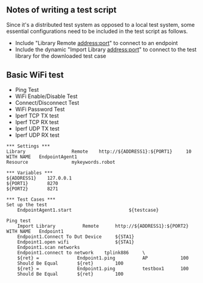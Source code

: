 ## Notes of writing a test script
Since it's a distributed test system as opposed to a local test system, some essential configurations need to be included in the test script as follows.
* Include "Library Remote <address:port>" to connect to an endpoint
* Include the dynamic "Import Library <address:port>" to connect to the test library for the downloaded test case

## Basic WiFi test
* Ping Test
* WiFi Enable/Disable Test
* Connect/Disconnect Test
* WiFi Password Test
* Iperf TCP TX test
* Iperf TCP RX test
* Iperf UDP TX test
* Iperf UDP RX test

```robotframework
*** Settings ***
Library                 Remote    http://${ADDRESS1}:${PORT1}     10    WITH NAME   EndpointAgent1
Resource                mykeywords.robot

*** Variables ***
${ADDRESS1}    127.0.0.1
${PORT1}       8270
${PORT2}       8271

*** Test Cases ***
Set up the test
    EndpointAgent1.start                     ${testcase}

Ping test
    Import Library          Remote      http://${ADDRESS1}:${PORT2}     WITH NAME   Endpoint1
    Endpoint1.Connect To Dut Device     ${STA1}
    Endpoint1.open wifi                 ${STA1}
    Endpoint1.scan networks
    Endpoint1.connect to network    tplink886     \
    ${ret} =              Endpoint1.ping          AP            100
    Should Be Equal       ${ret}        100
    ${ret} =              Endpoint1.ping          testbox1      100
    Should Be Equal       ${ret}        100
```